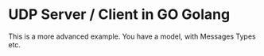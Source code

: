 # UDP Server / Client in GO Golang

This is a more advanced example.
You have a model, with Messages Types etc.